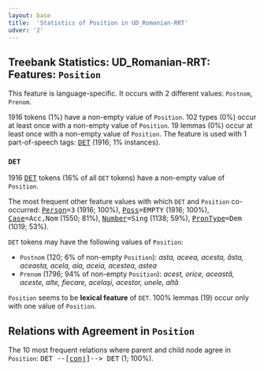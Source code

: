 ```yaml
---
layout: base
title:  'Statistics of Position in UD_Romanian-RRT'
udver: '2'
---
```


## Treebank Statistics: UD_Romanian-RRT: Features: `Position`

This feature is language-specific.
It occurs with 2 different values: `Postnom`, `Prenom`.

1916 tokens (1%) have a non-empty value of `Position`.
102 types (0%) occur at least once with a non-empty value of `Position`.
19 lemmas (0%) occur at least once with a non-empty value of `Position`.
The feature is used with 1 part-of-speech tags: <tt><a href="ro_rrt-pos-DET.html">DET</a></tt> (1916; 1% instances).

### `DET`

1916 <tt><a href="ro_rrt-pos-DET.html">DET</a></tt> tokens (16% of all `DET` tokens) have a non-empty value of `Position`.

The most frequent other feature values with which `DET` and `Position` co-occurred: <tt><a href="ro_rrt-feat-Person.html">Person</a></tt><tt>=3</tt> (1916; 100%), <tt><a href="ro_rrt-feat-Poss.html">Poss</a></tt><tt>=EMPTY</tt> (1916; 100%), <tt><a href="ro_rrt-feat-Case.html">Case</a></tt><tt>=Acc,Nom</tt> (1550; 81%), <tt><a href="ro_rrt-feat-Number.html">Number</a></tt><tt>=Sing</tt> (1138; 59%), <tt><a href="ro_rrt-feat-PronType.html">PronType</a></tt><tt>=Dem</tt> (1019; 53%).

`DET` tokens may have the following values of `Position`:

* `Postnom` (120; 6% of non-empty `Position`): <em>asta, aceea, acesta, ăsta, aceasta, acela, aia, aceia, acestea, astea</em>
* `Prenom` (1796; 94% of non-empty `Position`): <em>acest, orice, această, aceste, alte, fiecare, același, acestor, unele, altă</em>

`Position` seems to be **lexical feature** of `DET`. 100% lemmas (19) occur only with one value of `Position`.

## Relations with Agreement in `Position`

The 10 most frequent relations where parent and child node agree in `Position`:
<tt>DET --[<tt><a href="ro_rrt-dep-conj.html">conj</a></tt>]--> DET</tt> (1; 100%).

